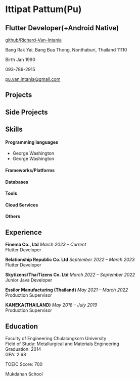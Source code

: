 # Ittipat  Pattum(Pu)

## Flutter Developer(+Android Native)

[github/Richard-Van-Intania](https://github.com/Richard-Van-Intania)

Bang Rak Yai, Bang Bua Thong, Nonthaburi, Thailand 11110

Birth Jan 1990

093-789-2915

pu.van.intania@gmail.com

## Projects

## Side Projects

## Skills

#### Programming languages
- George Washington
- George Washington

#### Frameworks/Platforms

#### Databases

#### Tools

#### Cloud Services

#### Others

## Experience

**Finema Co., Ltd** *March 2023 – Current*\
Flutter Developer

**Relationship Republic Co. Ltd** *September 2022 – March 2023*\
Flutter Developer

**Skytizens/ThaiTizens Co. Ltd** *March 2022 – September 2022*\
Junior Java Developer

**Essilor Manufacturing (Thailand)** *May 2021 – March 2022*\
Production Supervisor

**KANEKA(THAILAND)** *May 2018 – July 2019*\
Production Supervisor

## Education

Faculty of Engineering Chulalongkorn University\
Field of Study: Metallurgical and Materials Engineering\
Graduation: 2014\
GPA: 2.68

TOEIC Score: 700

Mukdahan School





